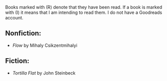 Books marked with (R) denote that they have been read. If a book is marked with (I) it means that I am intending to read them. I do not have a Goodreads account. 

## Nonfiction:
- *Flow* by Mihaly Csikzentmihalyi

## Fiction: 
- *Tortilla Flat* by John Steinbeck
